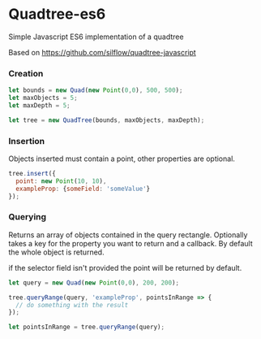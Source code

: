 # Quadtree-es6
Simple Javascript ES6 implementation of a quadtree

Based on https://github.com/silflow/quadtree-javascript


### Creation ###
```javascript
let bounds = new Quad(new Point(0,0), 500, 500);
let maxObjects = 5;
let maxDepth = 5;

let tree = new QuadTree(bounds, maxObjects, maxDepth);
```

### Insertion ###
Objects inserted must contain a point, other properties are optional.
```javascript
tree.insert({
  point: new Point(10, 10),
  exampleProp: {someField: 'someValue'}
});
```

### Querying ###
Returns an array of objects contained in the query rectangle. 
Optionally takes a key for the property you want to return and a callback. By default the whole object is returned.

if the selector field isn't provided the point will be returned by default.
```javascript
let query = new Quad(new Point(0,0), 200, 200);

tree.queryRange(query, 'exampleProp', pointsInRange => {
  // do something with the result
});

let pointsInRange = tree.queryRange(query);

```
